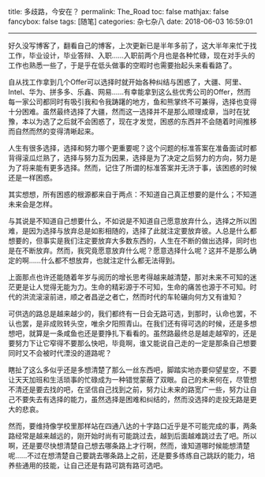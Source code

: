 title: 多歧路，今安在？
permalink: The_Road
toc: false
mathjax: false
fancybox: false
tags: [随笔]
categories: 杂七杂八
date: 2018-06-03 16:59:01

---

好久没写博客了，翻看自己的博客，上次更新已是半年多前了，这大半年来忙于找工作，毕业设计，毕业答辩、入职……入职前两个月也是各种忙碌，现在对手头的工作也熟悉一些了，于是乎在低头做事的空暇时也需要抬起头来看看路了。

<!--more-->

自从找工作拿到几个Offer可以选择时就开始各种纠结与困惑了，大疆、阿里、Intel、华为、拼多多、乐鑫、网易……有幸能拿到这么些优秀公司的Offer，然而每一家公司都同时有吸引我和令我踌躇的地方，鱼和熊掌终不可兼得，选择也变得十分困难。虽然最终选择了大疆，然而这一选择并不是那么顺理成章，当时在犹豫，本以为选了之后就不会困惑了，现在才发觉，困惑的东西并不会随着时间推移而自然而然的变得清晰起来。

人生有很多选择，选择和努力哪个更重要呢？这个问题的标准答案在准备面试时都背得滚瓜烂熟了，选择与努力互为因果，选择是为了决定之后努力的方向，努力是为了将来能有更多选择。然而，记住了所谓的标准答案并无济于事，该困惑的时候还是一样困惑。

其实想想，所有困惑的根源都来自于两点：不知道自己真正想要的是什么；不知道未来会是怎样。

与其说是不知道自己想要什么，不如说是不知道自己愿意放弃什么，选择之所以困难，是因为选择与放弃总是如影相随的，选择了此就注定要放弃彼。人总是什么都想要的，但事实是我们注定要放弃大多数东西的，人生在不断的做出选择，同时也是在不断放弃。然而，我究竟愿意放弃什么呢？愿意选择什么呢？这并不是那么确定的啊……什么都不想放弃，也就注定什么都无法得到。

上面那点也许还能随着年岁与阅历的增长思考得越来越清楚，那对未来不可知的迷茫更是让人觉得无能为力。生命的精彩源于不可知，生命的痛苦也源于不可知。时代的洪流滚滚前进，顺之者昌逆之者亡，然而时代的车轮碾向何方又有谁知？

可供选的路总是越来越少的，我们都终有一日会无路可选，到那时，认命也罢，不认也罢，是非成败转头空，唯余夕阳照青山。在我们还有得可选的时候，还是多想想吧，就算是一条咸鱼也还是要挣扎下看看的。虽然路最终总是越走越窄的，还是要努力下让它窄得不要那么快吧，毕竟啊，谁又能说自己走的一定是那条自己想要同时又不会被时代湮没的道路呢？

瞎扯了这么多似乎还是多想清楚了那么一丝东西吧，脚踏实地亦要仰望星空，不要让天天加班和生活琐事的忙碌成为一种错觉蒙蔽了双眼。自己的未来何在，尽管想不清还是要去找的吧，在坚信自己找到之前，努力让未来的路宽广一些，努力让自己不要失去有选择的能力，虽然选择是困难和纠结的，然而没选择的走投无路是更大的悲哀。

然而，要维持像学校里那样站在四通八达的十字路口近乎是不可能完成的事，两条路经常是越来越远的，刚开始时尚有可能跳过去，越到后面越难跳过去了吧。所以啊，还是要尽快想清楚自己想去哪条路上才行啊，然而，谁知道哪时候能想清楚呢……不过在想清楚自己要跳去哪条路上之前，还是要多练练自己跳跃的能力，培养些通用的技能，让自己还是有路可跳有路可选吧。